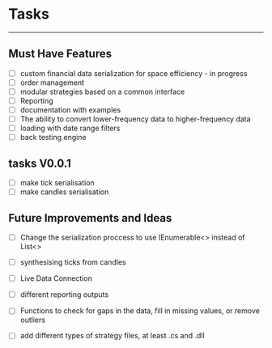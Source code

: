 ﻿# Tasks
---
## Must Have Features
- [ ] custom financial data serialization for space efficiency - in progress
- [ ] order management
- [ ] modular strategies based on a common interface
- [ ] Reporting
- [ ] documentation with examples
- [ ] The ability to convert lower-frequency data to higher-frequency data
- [ ] loading with date range filters
- [ ] back testing engine

## tasks V0.0.1
- [ ] make tick serialisation
- [ ] make candles serialisation

## Future Improvements and Ideas
- [ ] Change the serialization proccess to use IEnumerable<> instead of List<>
- [ ] synthesising ticks from candles
- [ ] Live Data Connection
- [ ] different reporting outputs
- [ ] Functions to check for gaps in the data, fill in missing values, or remove outliers
- [ ] add different types of strategy files, at least .cs and .dll

